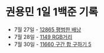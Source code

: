 # 권용민 1일 1백준 기록

-   7월 27일 - [12865 평범한 배낭](./0727/)
-   7월 28일 - [1149 RGB거리](./0728/)
-   7월 30일 - [11660 구간 합 구하기 5](./0730/)
